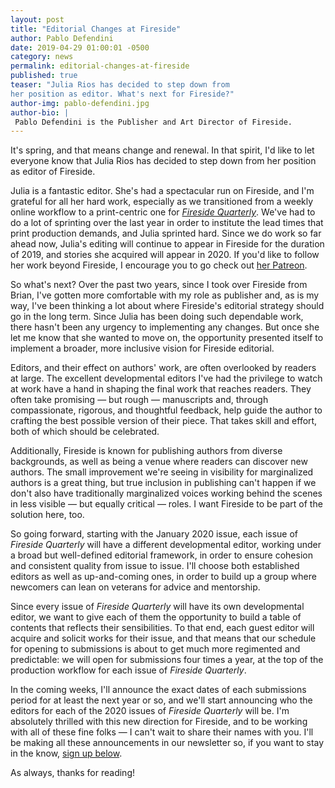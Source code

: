 ```yaml
---
layout: post
title: "Editorial Changes at Fireside"
author: Pablo Defendini
date: 2019-04-29 01:00:01 -0500
category: news
permalink: editorial-changes-at-fireside
published: true
teaser: "Julia Rios has decided to step down from
her position as editor. What's next for Fireside?"
author-img: pablo-defendini.jpg
author-bio: |
 Pablo Defendini is the Publisher and Art Director of Fireside.
---
```


It's spring, and that means change and renewal. In that spirit, I'd like to let everyone know that Julia Rios has decided to step down from her position as editor of Fireside.

Julia is a fantastic editor. She's had a spectacular run on Fireside, and I'm grateful for all her hard work, especially as we transitioned from a weekly online workflow to a print-centric one for [_Fireside Quarterly_](/subscribe). We've had to do a lot of sprinting over the last year in order to institute the lead times that print production demands, and Julia sprinted hard. Since we do work so far ahead now, Julia's editing will continue to appear in Fireside for the duration of 2019, and stories she acquired will appear in 2020. If you'd like to follow her work beyond Fireside, I encourage you to go check out [her Patreon](https://www.patreon.com/juliarios).

So what's next? Over the past two years, since I took over Fireside from Brian, I've gotten more comfortable with my role as publisher and, as is my way, I've been thinking a lot about where Fireside's editorial strategy should go in the long term. Since Julia has been doing such dependable work, there hasn't been any urgency to implementing any changes. But once she let me know that she wanted to move on, the opportunity presented itself to implement a broader, more inclusive vision for Fireside editorial.

Editors, and their effect on authors' work, are often overlooked by readers at large. The excellent developmental editors I've had the privilege to watch at work have a hand in shaping the final work that reaches readers. They often take promising — but rough — manuscripts and, through compassionate, rigorous, and thoughtful feedback, help guide the author to crafting the best possible version of their piece. That takes skill and effort, both of which should be celebrated.

Additionally, Fireside is known for publishing authors from diverse backgrounds, as well as being a venue where readers can discover new authors. The small improvement we're seeing in visibility for marginalized authors is a great thing, but true inclusion in publishing can't happen if we don't also have traditionally marginalized voices working behind the scenes in less visible — but equally critical — roles. I want Fireside to be part of the solution here, too.

So going forward, starting with the January 2020 issue, each issue of _Fireside Quarterly_ will have a different developmental editor, working under a broad but well-defined editorial framework, in order to ensure cohesion and consistent quality from issue to issue. I'll choose both established editors as well as up-and-coming ones, in order to build up a group where newcomers can lean on veterans for advice and mentorship.

Since every issue of _Fireside Quarterly_ will have its own developmental editor, we want to give each of them the opportunity to build a table of contents that reflects their sensibilities. To that end, each guest editor will acquire and solicit works for their issue, and that means that our schedule for opening to submissions is about to get much more regimented and predictable: we will open for submissions four times a year, at the top of the production workflow for each issue of _Fireside Quarterly_.

In the coming weeks, I'll announce the exact dates of each submissions period for at least the next year or so, and we'll start announcing who the editors for each of the 2020 issues of _Fireside Quarterly_ will be. I'm absolutely thrilled with this new direction for Fireside, and to be working with all of these fine folks — I can't wait to share their names with you. I'll be making all these announcements in our newsletter so, if you want to stay in the know, [sign up below](#mc_embed_signup).

As always, thanks for reading!
